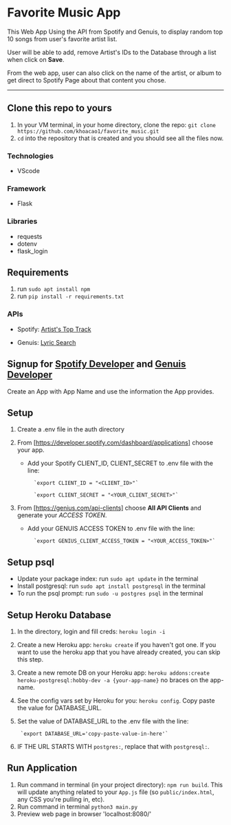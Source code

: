 # Favorite Music App
This Web App Using the API from Spotify and Genuis, to display random top 10 songs from 
user's favorite artist list.

User will be able to add, remove Artist's IDs to the Database through a list when click on **Save**.

From the web app, user can also click on the name of the artist, or album to get direct to Spotify Page about that 
content you chose.
***
## Clone this repo to yours
1. In your VM terminal, in your home directory, clone the repo: `git clone https://github.com/khoacao1/favorite_music.git`
2. `cd` into the repository that is created and you should see all the files now.

### Technologies
- VScode

### Framework
- Flask

### Libraries
- requests
- dotenv
- flask_login

## Requirements
1. run `sudo apt install npm`
2. run `pip install -r requirements.txt`

### APIs
- Spotify: [Artist's Top Track]

- Genuis: [Lyric Search]

## Signup for [Spotify Developer] and [Genuis Developer]

Create an App with App Name and use the information the App provides.

## Setup
1. Create a .env file in the auth directory
2. From [https://developer.spotify.com/dashboard/applications] choose your app.
    + Add your Spotify CLIENT_ID, CLIENT_SECRET to .env file with the line:

            `export CLIENT_ID = "<CLIENT_ID>"`

            `export CLIENT_SECRET = "<YOUR_CLIENT_SECRET>"`

3. From [https://genius.com/api-clients] choose **All API Clients** and generate your *ACCESS TOKEN*.

    + Add your GENUIS ACCESS TOKEN to .env file with the line:

            `export GENIUS_CLIENT_ACCESS_TOKEN = "<YOUR_ACCESS_TOKEN>"`


## Setup psql
- Update your package index: run `sudo apt update` in the terminal
- Install postgresql: run `sudo apt install postgresql` in the terminal
- To run the psql prompt: run `sudo -u postgres psql` in the terminal

## Setup Heroku Database
1. In the directory, login and fill creds: `heroku login -i`
2. Create a new Heroku app: `heroku create` if you haven't got one. If you want to use the heroku app that you have 
already created, you can skip this step.
3. Create a new remote DB on your Heroku app: `heroku addons:create heroku-postgresql:hobby-dev -a {your-app-name}` 
no braces on the app-name.
4. See the config vars set by Heroku for you: `heroku config`. Copy paste the value for DATABASE_URL.
5. Set the value of DATABASE_URL to the .env file with the line:

        `export DATABASE_URL='copy-paste-value-in-here'`

6. IF THE URL STARTS WITH `postgres:`, replace that with `postgresql:`.

## Run Application
1. Run command in terminal (in your project directory): `npm run build`. This will update anything related to your 
`App.js` file (so `public/index.html`, any CSS you're pulling in, etc).
2. Run command in terminal `python3 main.py`
3. Preview web page in browser 'localhost:8080/'




[Artist's Top Track]:https://developer.spotify.com/console/get-artist-top-tracks/?country=SE&id=43ZHCT0cAZBISjO8DG9PnE
[Lyric Search]:https://docs.genius.com/#search-h2
[Spotify Developer]:https://developer.spotify.com/dashboard/login
[Genuis Developer]:https://genius.com/developers
[https://developer.spotify.com/dashboard/applications]:https://developer.spotify.com/dashboard/applications
[https://genius.com/api-clients]:https://genius.com/api-clients